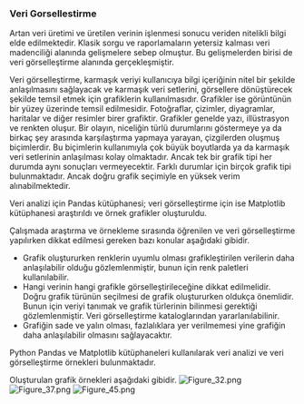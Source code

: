 ### Veri Gorsellestirme

Artan veri üretimi ve üretilen verinin işlenmesi sonucu veriden nitelikli bilgi elde edilmektedir. Klasik sorgu ve raporlamaların yetersiz kalması veri madenciliği alanında gelişmelere sebep olmuştur. Bu gelişmelerden birisi de veri görselleştirme alanında gerçekleşmiştir.

Veri görselleştirme, karmaşık veriyi kullanıcıya bilgi içeriğinin nitel bir şekilde anlaşılmasını sağlayacak ve karmaşık veri setlerini, görsellere dönüştürecek şekilde temsil etmek için grafiklerin kullanılmasıdır. Grafikler ise görüntünün bir yüzey üzerinde temsil edilmesidir. Fotoğraflar, çizimler, diyagramlar, haritalar ve diğer resimler birer grafiktir. Grafikler genelde yazı, illüstrasyon ve renkten oluşur. Bir olayın, niceliğin türlü durumlarını göstermeye ya da birkaç şey arasında karşılaştırma yapmaya yarayan, çizgilerden oluşmuş biçimlerdir. Bu biçimlerin kullanımıyla çok büyük boyutlarda ya da karmaşık veri setlerinin anlaşılması kolay olmaktadır. Ancak tek bir grafik tipi her durumda aynı sonuçları vermeyecektir. Farklı durumlar için birçok grafik tipi bulunmaktadır. Ancak doğru grafik seçimiyle en yüksek verim alınabilmektedir.

Veri analizi için Pandas kütüphanesi; veri görselleştirme için ise Matplotlib kütüphanesi araştırıldı ve örnek grafikler oluşturuldu. 

Çalışmada araştırma ve örnekleme sırasında öğrenilen ve veri görselleştirme yapılırken dikkat edilmesi gereken bazı konular aşağıdaki gibidir.
* Grafik oluştururken renklerin uyumlu olması grafikleştirilen verilerin daha anlaşılabilir olduğu gözlemlenmiştir, bunun için renk paletleri kullanılabilir.
* Hangi verinin hangi grafikle görselleştirileceğine dikkat edilmelidir. Doğru grafik türünün seçilmesi de grafik oluştururken oldukça önemlidir. Bunun için veriyi tanımak ve grafik türlerinin bilinmesi gerektiği gözlemlenmiştir. Veri görselleştirme kataloglarından yararlanılabilinir.
* Grafiğin sade ve yalın olması, fazlalıklara yer verilmemesi yine grafiğin daha anlaşılabilir olmasını sağlayacaktır.

Python Pandas ve Matplotlib kütüphaneleri kullanılarak veri analizi ve veri görselleştirme örnekleri bulunmaktadır.

Oluşturulan grafik örnekleri aşağıdaki gibidir.
![Figure_32.png](VeriGorsellestirme/figure/)
![Figure_37.png](VeriGorsellestirme/figure/)
![Figure_45.png](VeriGorsellestirme/figure/)